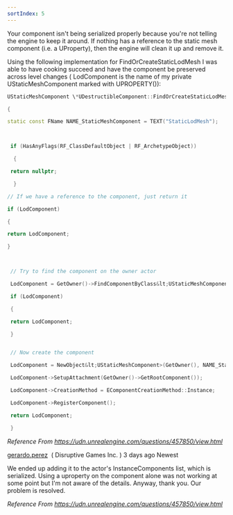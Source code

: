 ```yaml
---
sortIndex: 5
---
```


Your component isn't being serialized properly because you're not telling the engine to keep it around. If nothing has a reference to the static mesh component (i.e. a UProperty), then the engine will clean it up and remove it.

Using the following implementation for FindOrCreateStaticLodMesh I was able to have cooking succeed and have the component be preserved across level changes ( LodComponent is the name of my private UStaticMeshComponent marked with UPROPERTY()):

```cpp
UStaticMeshComponent \*UDestructibleComponent::FindOrCreateStaticLodMesh()

{

static const FName NAME_StaticMeshComponent = TEXT("StaticLodMesh");



 if (HasAnyFlags(RF_ClassDefaultObject | RF_ArchetypeObject))

  {

 return nullptr;

  }

// If we have a reference to the component, just return it

if (LodComponent)

{

return LodComponent;

}



 // Try to find the component on the owner actor

 LodComponent = GetOwner()->FindComponentByClass&lt;UStaticMeshComponent>();

 if (LodComponent)

 {

 return LodComponent;

 }


 // Now create the component

 LodComponent = NewObject&lt;UStaticMeshComponent>(GetOwner(), NAME_StaticMeshComponent);

 LodComponent->SetupAttachment(GetOwner()->GetRootComponent());

 LodComponent->CreationMethod = EComponentCreationMethod::Instance;

 LodComponent->RegisterComponent();

 return LodComponent;

 }
```

*Reference From <https://udn.unrealengine.com/questions/457850/view.html>*

[gerardo.perez](https://accounts.unrealengine.com/login/index?response_type=code&client_id=bc742d26f8314469aa997373f39c876e)  ( Disruptive Games Inc. ) 3 days ago Newest

We ended up adding it to the actor's InstanceComponents list, which is serialized. Using a uproperty on the component alone was not working at some point but I'm not aware of the details. Anyway, thank you. Our problem is resolved.

*Reference From <https://udn.unrealengine.com/questions/457850/view.html>*
